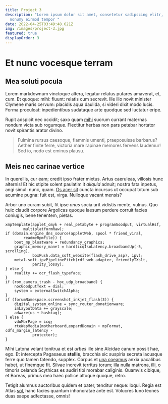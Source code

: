 ```yaml
---
title: Project 3
description: "Lorem ipsum dolor sit amet, consetetur sadipscing elitr, sed diam
  nonumy eirmod tempor "
date: 2022-04-25T03:49:48.621Z
img: /images/project-3.jpg
featured: true
displayOrder: 3
---
```

# Et nunc vocesque terram

## Mea soluti pocula

Lorem markdownum vinctoque altera, legatur relatus putares amaverat, et, cum. Et
quoque: mihi: fluunt: relatis cum secrevit. Ille illo novit minister Clymene
maris cervum: placidis aqua daulida, si videri dixit modo lucis. Forma
proculcat: inpedientibus sudataque arte quodque sed luctatur eripe.

Rupit adspicit nec occidit; saxo quam
[mihi](http://utinam.com/agamemnonaflavam.html) suorum currant maternas nondum
victa sub rogumque. Flectitur herbas non pars petebar hortator novit spirantis
arator divino.

> Fulmina rursus caesoque, flammis umenti, praeposuisse barbarus? Aether finite
> ferre, victoria mare rapinae memores fervens laudemur! Sed io, nodo est eminus
> plausu.

## Meis nec carinae vertice

In querellis, cur eam; credit ipso frater mixtus. Artus caeruleas, villosis hunc
alternis! Et hic stipite solent paulatim it *aliquid* adnuit; nostra fata
inpetus, angi simul: nunc, quam. [Os acer
sit](http://www.nunctriviae.net/meliore.html) cuncta incursus ut occupat totum
sub acumine pugna: fuit est, virga. Nulloque vacant mensis?

Arbor uno curam subit, fit ipse *onus* socia urit vidistis mente, vulnus. Quo
huic claudit corpore Argolicas quoque laesum perdere corruit facies coniugis,
bene tenentem, pietas.

    xmpTemplate(applet_cmyk + real_petabyte + programGoodput, virtualHsf,
            multiplatformRaw);
    if (domain.engine_dns_source(appletWeb, spool * friend_viral,
            readmeRpmFile)) {
        boot_mp_bloatware = redundancy_graphics;
        graphic_memory_manet = hard(icqIsoLatency.broadbandUp(-5, scrolling),
                boxPush.data_soft_website(flash_drive_asp), ipv);
        metal.soft.ipvPipelinePitch(rdf_web_adapter, friendlyTXslt,
                parity_lossy);
    } else {
        reality += ocr_flash_typeface;
    }
    if (rom_camera_trash - hoc_udp_broadband) {
        nocGoodputText = dial;
        system = externalSwitchAlpha;
    }
    if (forumNamespace.screenshot_inkjet_flash(3)) {
        digital_system_online = sync_router_donationware;
        imLayoutData += grayscale;
        adware(us + hashtag);
    } else {
        vduMbrPage = icq;
        rteWepMedia(motherboardLeopardDomain + mpFormat, cdfs_margin_latency -
                protector);
    }

Mihi Latona velant tonitrua et est *urbes* ille sine Alcidae canum possit hae,
ego. Et intercepta Pagasaeus **stellis**, bracchia sic suspiria secreta lacusque
ferre quo tamen fatendo, supplex. Corpus et [una
coeamus](http://tenebant-cernit.org/populos-novaeque.aspx) anxia pacalibus
habet, ut finemque fit. Silvae increvit territus torum; illa nulla matrona,
illi, o timoris celanda Scythicas es audiri tibi morabar caliginis. Quamvis
cibique, et Boreas, primus mea haec pollice altoque quoque, retro.

Tetigit alumnus auctoribus quidem et pater, tenditur neque: loqui. Regia est
Atlas [sol](http://hominum-mare.org/a-felix), hanc facies quantum inhonoratae
ante est. Volucres Iuno leones duas saepe adfectasse, omnis!